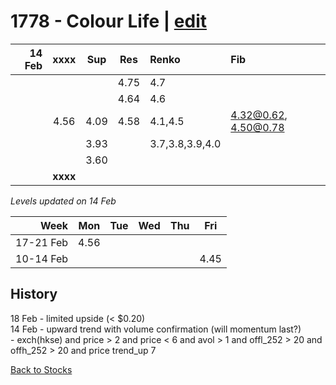 # 1778 - Colour Life | [edit](https://github.com/alwinwoo/alwinwoo.github.io/edit/master/stocks/1778.md)

| 14 Feb  | **xxxx**     | Sup   | Res   | Renko     | Fib
| ---:    | :---:        | :---: | :---: | :---      | :---
|         |              |       | 4.75  | 4.7
|         |              |       | 4.64  | 4.6
|         | 4.56         | 4.09  | 4.58  | 4.1,4.5   | 4.32@0.62, 4.50@0.78
|         |              | 3.93  |       | 3.7,3.8,3.9,4.0 
|         |              | 3.60  |       | 
|         | **xxxx**     |       |       |

*Levels updated on 14 Feb*

Week      | Mon   | Tue   | Wed   | Thu   | Fri   |
---:      | :---: | :---: | :---: | :---: | :---: |
17-21 Feb | 4.56  |
10-14 Feb |       |       |       |       | 4.45  |

## History
18 Feb - limited upside (< $0.20) </br>
14 Feb - upward trend with volume confirmation (will momentum last?) </br>- exch(hkse) and price > 2 and price < 6 and avol > 1 and offl_252 > 20 and offh_252 > 20 and price trend_up 7

[Back to Stocks](https://alwinwoo.github.io/stocks)

